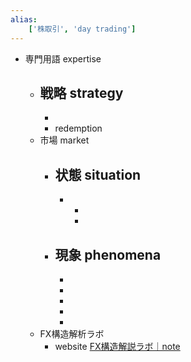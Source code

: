 ```yaml
---
alias:
    ['株取引', 'day trading']
---
```

- 専門用語 expertise
    - 戦略 strategy
        - 
        - 
        - redemption
    - 市場 market
        - 状態 situation
            - 
            - 
                - 
                - 
        - 現象 phenomena
            - 
            - 
            - 
            - 
            - 
            - 
    - FX構造解析ラボ
        - website
            [FX構造解説ラボ｜note](https://note.com/fx_structure2025)
